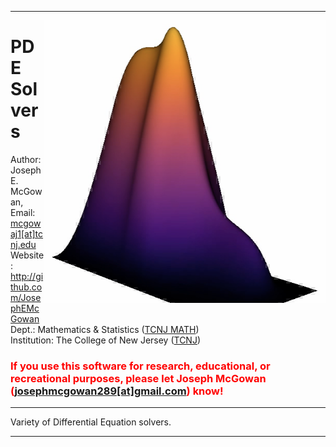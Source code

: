 <hr>
<a href="https://github.com/JosephEMcGowan/PDE_Solvers"><img src="https://github.com/JosephEMcGowan/PDE_Solvers/blob/main/2D_NH_Heat_Equation.png" align="right" height="452" width="450" ></a>
<H1> PDE Solvers </H1>

Author: Joseph E. McGowan, <br>
Email: <a href="mailto:josephmcgowan289[at]gmail.com"> mcgowaj1[at]tcnj.edu </a> <br>
Website: <a href="http://github.com/JosephEMcGowan"> http://github.com/JosephEMcGowan </a> <br>
Dept.: Mathematics & Statistics (<a href="https://mathstat.tcnj.edu/">TCNJ MATH</a>) <br>
Institution: The College of New Jersey (<a href="https://tcnj.edu/">TCNJ</a>) <br>

<H4>  </H4>

<h3 style="color:red;"> If you use this software for research, educational, or recreational purposes, please let Joseph McGowan (<a href="mailto:josephmcgowan289[at]gmail.com">josephmcgowan289[at]gmail.com</a>) know! </h3>


<hr> Variety of Differential Equation solvers.  </hr>

<hr> </hr>
